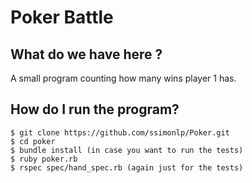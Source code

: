 # Poker Battle
## What do we have here ?
A small program counting how many wins player 1 has.

## How do I run the program?

    $ git clone https://github.com/ssimonlp/Poker.git
    $ cd poker
    $ bundle install (in case you want to run the tests)
    $ ruby poker.rb
    $ rspec spec/hand_spec.rb (again just for the tests)


